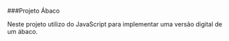 ###Projeto Ábaco

Neste projeto utilizo do JavaScript para implementar uma versão digital de um ábaco.